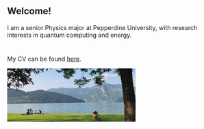 ## Welcome!

I am a senior Physics major at Pepperdine University, with research interests in quantum computing and energy. 

#
#
#
#
#
#
#


My CV can be found [here](CV.pdf).







<img src="/assets/img/footer.png" alt="lake footer" width="300">
<!-- ![lake footer](/assets/img/footer.png) -->

